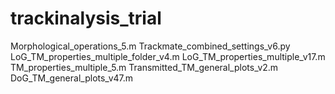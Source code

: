 # trackinalysis_trial

Morphological_operations_5.m
Trackmate_combined_settings_v6.py
LoG_TM_properties_multiple_folder_v4.m
LoG_TM_properties_multiple_v17.m
TM_properties_multiple_5.m
Transmitted_TM_general_plots_v2.m
DoG_TM_general_plots_v47.m
